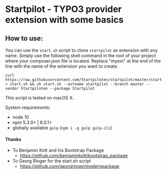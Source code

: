 # Startpilot - TYPO3 provider extension with some basics


## How to use:

You can use the `start.sh` script to clone `startpilot` as extension with any name. Simply use the following shell command in the root of your project where your composer.json file is located. Replace "myext" at the end of the line with the name of the extension you want to create.

```
curl https://raw.githubusercontent.com/Startpiloten/startpilot/master/start.sh > start.sh && sh start.sh --extname startpilot --branch master --vendor Startpiloten --package Startpilot
```
This script is tested on macOS X.

System requirements:
* node 10
* npm 5.3.0+ | 6.0.1+
* globally available `gulp` (`npm i -g gulp gulp-cli`)

#### Thanks
* To Benjamin Kott and his Bootstrap Package
	*  https://github.com/benjaminkott/bootstrap_package
* To Georg Ringer for the start.sh script
    * https://github.com/georgringer/modernpackage
